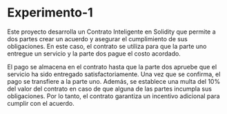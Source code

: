 # Experimento-1

Este proyecto desarrolla un Contrato Inteligente en Solidity que permite a dos partes crear un acuerdo y asegurar el cumplimiento de sus obligaciones. En este caso, el contrato se utiliza para que la parte uno entregue un servicio y la parte dos pague el costo acordado. 

El pago se almacena en el contrato hasta que la parte dos apruebe que el servicio ha sido entregado satisfactoriamente. Una vez que se confirma, el pago se transfiere a la parte uno. Además, se establece una multa del 10% del valor del contrato en caso de que alguna de las partes incumpla sus obligaciones. Por lo tanto, el contrato garantiza un incentivo adicional para cumplir con el acuerdo.
